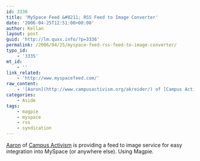 ```yaml
---
id: 3336
title: 'MySpace Feed &#8211; RSS Feed to Image Converter'
date: '2006-04-25T12:51:00+00:00'
author: Kellan
layout: post
guid: 'http://lm.quxx.info/?p=3336'
permalink: /2006/04/25/myspace-feed-rss-feed-to-image-converter/
typo_id:
    - '3335'
mt_id:
    - ''
link_related:
    - 'http://www.myspacefeed.com/'
raw_content:
    - '[Aaron](http://www.campusactivism.org/akreider/) of [Campus Activism](http://www.campusactivism.org/) is providing a feed to image service for easy integration into MySpace (or anywhere else).   Using Magpie.'
categories:
    - Aside
tags:
    - magpie
    - myspace
    - rss
    - syndication
---
```


[Aaron](http://www.campusactivism.org/akreider/) of [Campus Activism](http://www.campusactivism.org/) is providing a feed to image service for easy integration into MySpace (or anywhere else). Using Magpie.